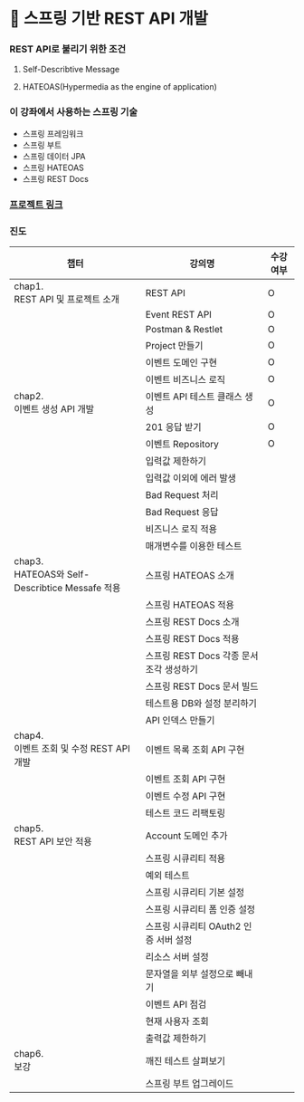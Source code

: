 # :pencil: 스프링 기반 REST API 개발

### REST API로 불리기 위한 조건

1. Self-Describtive Message

2. HATEOAS(Hypermedia as the engine of application)



### 이 강좌에서 사용하는 스프링 기술

- 스프링 프레임워크
- 스프링 부트
- 스프링 데이터 JPA
- 스프링 HATEOAS
- 스프링 REST Docs



### [프로젝트 링크](https://github.com/dlguswjd0258/rest-api-with-spring)



### 진도

| 챕터                                              | 강의명                                   | 수강여부 |
| ------------------------------------------------- | ---------------------------------------- | -------- |
| chap1. <br>REST API 및 프로젝트 소개              | REST API                                 | O        |
|                                                   | Event REST API                           | O        |
|                                                   | Postman & Restlet                        | O        |
|                                                   | Project 만들기                           | O        |
|                                                   | 이벤트 도메인 구현                       | O        |
|                                                   | 이벤트 비즈니스 로직                     | O        |
| chap2.<br>이벤트 생성 API 개발                    | 이벤트 API 테스트 클래스 생성            | O        |
|                                                   | 201 응답 받기                            | O        |
|                                                   | 이벤트 Repository                        | O        |
|                                                   | 입력값 제한하기                          |          |
|                                                   | 입력값 이외에 에러 발생                  |          |
|                                                   | Bad Request 처리                         |          |
|                                                   | Bad Request 응답                         |          |
|                                                   | 비즈니스 로직 적용                       |          |
|                                                   | 매개변수를 이용한 테스트                 |          |
| chap3.<br>HATEOAS와 Self-Describtice Messafe 적용 | 스프링 HATEOAS 소개                      |          |
|                                                   | 스프링 HATEOAS 적용                      |          |
|                                                   | 스프링 REST Docs 소개                    |          |
|                                                   | 스프링 REST Docs 적용                    |          |
|                                                   | 스프링 REST Docs 각종 문서 조각 생성하기 |          |
|                                                   | 스프링 REST Docs 문서 빌드               |          |
|                                                   | 테스트용 DB와 설정 분리하기              |          |
|                                                   | API 인덱스 만들기                        |          |
| chap4.<br>이벤트 조회 및 수정 REST API 개발       | 이벤트 목록 조회 API 구현                |          |
|                                                   | 이벤트 조회 API 구현                     |          |
|                                                   | 이벤트 수정 API 구현                     |          |
|                                                   | 테스트 코드 리팩토링                     |          |
| chap5.<br>REST API 보안 적용                      | Account 도메인 추가                      |          |
|                                                   | 스프링 시큐리티 적용                     |          |
|                                                   | 예외 테스트                              |          |
|                                                   | 스프링 시큐리티 기본 설정                |          |
|                                                   | 스프링 시큐리티 폼 인증 설정             |          |
|                                                   | 스프링 시큐리티 OAuth2 인증 서버 설정    |          |
|                                                   | 리소스 서버 설정                         |          |
|                                                   | 문자열을 외부 설정으로 빼내기            |          |
|                                                   | 이벤트 API 점검                          |          |
|                                                   | 현재 사용자 조회                         |          |
|                                                   | 출력값 제한하기                          |          |
| chap6.<br>보강                                    | 깨진 테스트 살펴보기                     |          |
|                                                   | 스프링 부트 업그레이드                   |          |

